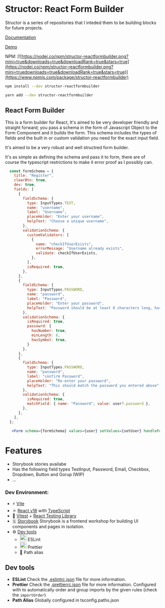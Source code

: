 # Structor: React Form Builder

Structor is a series of repositories that I inteded them to be building blocks for future projects.

[Documentation](https://reactformbuilder.muhammadmustafa.dev/?path=/docs/form-form--docs)

[Demo](https://reactformbuilder.muhammadmustafa.dev/?path=/story/form-form--base)

NPM: [![https://nodei.co/npm/structor-reactformbuilder.png?mini=true&downloads=true&downloadRank=true&stars=true](https://nodei.co/npm/structor-reactformbuilder.png?mini=truedownloads=true&downloadRank=true&stars=true)](https://www.npmjs.com/package/structor-reactformbuilder)

```bash
npm install --dev structor-reactformbuilder
```
```bash
yarn add --dev structor-reactformbuilder
```

## React Form Builder

This is a form builder for React, It's aimed to be very developer friendly and straight forward; you pass a schema in the form of Javascript Object to the Form Component and it builds the form. 
This schema includes the types of fields and the built in or custom validation you need for the exact input field. 

It's aimed to be a very robust and well structred form builder. 

It's as simple as defining the schema and pass it to form, there are of course the typescript restrictions to make it error proof as I possibly can. 
```jsx
  const formSchema = {
    title: "Register",
    clearBtn: true,
    dev: true,
    fields: [
      {
        fieldSchema: {
          type: InputTypes.TEXT,
          name: "username",
          label: "Username",
          placeHolder: "Enter your username",
          helpText: "Choose a unique username",
        },
        validationSchema: {
          customValidators: [
            {
              name: "checkIfUserExists",
              errorMessage: "Username already exists",
              validate: checkIfUserExists,
            },
          ],
          isRequired: true,
        },
      },
      {
        fieldSchema: {
          type: InputTypes.PASSWORD,
          name: "password",
          label: "Password",
          placeHolder: "Enter your password",
          helpText: "Password should be at least 8 characters long, has numbers and symbols in it",
        },
        validationSchema: {
          isRequired: true,
          passowrd: {
            hasNumber: true,
            minLength: 8,
            hasSymbol: true,
          }
        },
      },
      {
        fieldSchema: {
          type: InputTypes.PASSWORD,
          name: "password",
          label: "confirm Password",
          placeHolder: "Re-enter your password",
          helpText: "This should match the password you entered above",
        },
        validationSchema: {
          isRequired: true,
          matchField: { name: "Password", value: user?.password },
        },
      },
    ],
  };

   <Form schema={formSchema} values={user} setValues={setUser} handleFormSubmit={handleFormSubmit}></Form>
```


# Features
   - Storybook stories availabe
   - Has the following field types TestInput, Password, Email, Checkbox, Dropdown, Button and Gorup (WIP)
   - ...  


### **Dev Environment:**

- ⚡️ [Vite](https://vitejs.dev/)
- ⚛️ [React v18](https://beta.reactjs.org/) with [TypeScript](https://www.typescriptlang.org/)
- 🧪 [Vitest](https://vitest.dev/) + [React Testing Library](https://testing-library.com/docs/react-testing-library/intro)
- 🇸  [Storybook](https://storybook.js.org/) Storybook is a frontend workshop for building UI components and pages in isolation.
- ⚙️ [Dev tools](#dev-tools)
  - <img src="https://upload.wikimedia.org/wikipedia/commons/thumb/e/e3/ESLint_logo.svg/1200px-ESLint_logo.svg.png" width="22"> ESLint
  - <img src="https://prettier.io/icon.png" width="22"> Prettier
  - 🧰 Path alias

## Dev tools

- **ESLint**
  Check the [.eslintrc.json](blob/main/.eslintrc.json) file for more information.
- **Prettier**
  Check the [.prettierrc.json](blob/main/.prettierrc.json) file for more information.
  Configured with to automatically order and group imports by the given rules (check the `importOrder`)
- **Path Alias**
  Globally configured in tsconfig.paths.json
